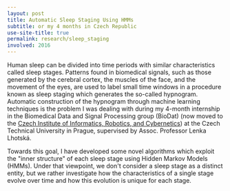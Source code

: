 ```yaml
---
layout: post
title: Automatic Sleep Staging Using HMMs
subtitle: or my 4 months in Czech Republic
use-site-title: true
permalink: research/sleep_staging
involved: 2016
---
```


Human sleep can be divided into time periods with similar characteristics called sleep stages. Patterns found in biomedical signals, such as those generated by the cerebral cortex, the muscles of the face, and the movement of the eyes, are used to label small time windows in a procedure known as sleep staging which generates the so-called hypnogram. Automatic construction of the hypnogram through machine learning techniques is the problem I was dealing with during my 4-month internship in the Biomedical Data and Signal Processing group (BioDat) (now moved to the [Czech Institute of Informatics, Robotics, and Cybernetics](https://www.ciirc.cvut.cz/teams-labs/cogsys/)) at the Czech Technical University in Prague, supervised by Assoc. Professor Lenka Lhotská.

Towards this goal, I have developed some novel algorithms which exploit the "inner structure" of each sleep stage using Hidden Markov Models (HMMs). Under that viewpoint, we don't consider a sleep stage as a distinct entity, but we rather investigate how the characteristics of a single stage evolve over time and how this evolution is unique for each stage.

<!-- last updated: 2018-09-27 -->


